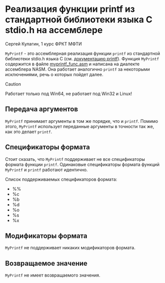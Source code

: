 # Реализация функции printf из стандартной библиотеки языка C stdio.h на ассемблере

Сергей Кулагин, 1 курс ФРКТ МФТИ

`MyPrintf` - это ассемблерная реализация функции `printf` из стандартной библиотеки stdio.h языка C (см. [документацию printf](https://en.cppreference.com/w/c/io/fprintf)). Функция `MyPrintf` содержится в файле [myprintf_func.asm](src/mypritnf_func.txt) и написана на диалекте ассемблера NASM. Она работает аналогично `printf` за некоторыми исключениями, речь о которых пойдет далее.

> [!CAUTION]
> Работает только под Win64, не работает под Win32 и Linux!

## Передача аргументов

`MyPrintf` принимает аргументы в том же порядке, что и `printf`. Помимо этого, `MyPrintf` использует переданные аргументы в точности так же, как это делает `printf`.

## Спецификаторы формата

Стоит сказать, что `MyPrintf` поддерживает не все спецификаторы формата функции `printf`. Одинаковые спецификаторы формата функций `MyPrintf` и `printf` работают идентично. 

Список поддерживаемых спецификаторов формата: 
- %% 
- %c
- %b
- %d
- %o
- %s
- %x

## Модификаторы формата

`MyPrintf` не поддерживает никаких модификаторов формата.

## Возвращаемое значение

`MyPrintf` не имеет возвращаемого значения.

